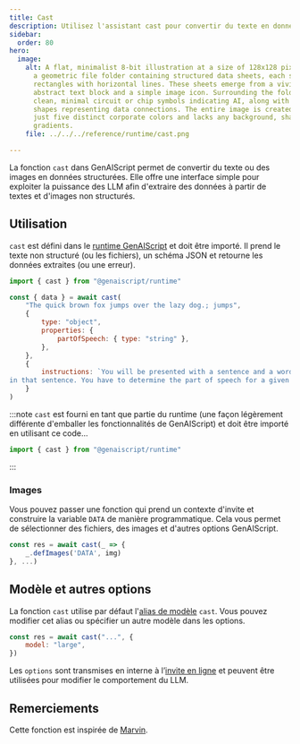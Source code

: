 ```yaml
---
title: Cast
description: Utilisez l'assistant cast pour convertir du texte en données structurées
sidebar:
  order: 80
hero:
  image:
    alt: A flat, minimalist 8-bit illustration at a size of 128x128 pixels displays
      a geometric file folder containing structured data sheets, each shown as
      rectangles with horizontal lines. These sheets emerge from a vivid,
      abstract text block and a simple image icon. Surrounding the folder are
      clean, minimal circuit or chip symbols indicating AI, along with lines or
      shapes representing data connections. The entire image is created using
      just five distinct corporate colors and lacks any background, shadows, or
      gradients.
    file: ../../../reference/runtime/cast.png

---
```


La fonction `cast` dans GenAIScript permet de convertir du texte ou des images en données structurées.
Elle offre une interface simple pour exploiter la puissance des LLM afin d'extraire des données à partir de textes et d'images non structurés.

## Utilisation

`cast` est défini dans le [runtime GenAIScript](../../../reference/reference/runtime/) et doit être importé. Il prend le texte non structuré (ou les fichiers), un schéma JSON
et retourne les données extraites (ou une erreur).

```js
import { cast } from "@genaiscript/runtime"

const { data } = await cast(
    "The quick brown fox jumps over the lazy dog.; jumps",
    {
        type: "object",
        properties: {
            partOfSpeech: { type: "string" },
        },
    },
    {
        instructions: `You will be presented with a sentence and a word contained
in that sentence. You have to determine the part of speech for a given word`,
    }
)
```

:::note
`cast` est fourni en tant que partie du runtime (une façon légèrement différente d'emballer les fonctionnalités de GenAIScript) et doit être importé en utilisant ce code...

```js
import { cast } from "@genaiscript/runtime"
```
:::

### Images

Vous pouvez passer une fonction qui prend un contexte d'invite
et construire la variable `DATA` de manière programmatique.
Cela vous permet de sélectionner des fichiers, des images et d'autres options GenAIScript.

```js
const res = await cast(_ => {
    _.defImages('DATA', img)
}, ...)
```

## Modèle et autres options

La fonction `cast` utilise par défaut l'[alias de modèle](../../../reference/reference/scripts/model-aliases/) `cast`.
Vous pouvez modifier cet alias ou spécifier un autre modèle dans les options.

```js
const res = await cast("...", {
    model: "large",
})
```

Les `options` sont transmises en interne à l’[invite en ligne](../../../reference/reference/scripts/inline-prompts/) et peuvent être utilisées pour modifier le comportement du LLM.

## Remerciements

Cette fonction est inspirée de [Marvin](https://www.askmarvin.ai/docs/text/transformation/).
